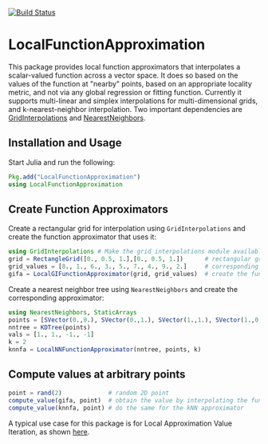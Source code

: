 [![Build Status](https://travis-ci.org/sisl/LocalFunctionApproximation.jl.svg?branch=master)](https://travis-ci.org/sisl/LocalFunctionApproximation.jl)

# LocalFunctionApproximation

This package provides local function approximators that interpolates a scalar-valued function across a vector space. It does so based on the values of the function at "nearby" points, based on an appropriate locality metric, and not via any global regression or fitting function. Currently it supports multi-linear and simplex interpolations for multi-dimensional grids, and k-nearest-neighbor
interpolation. Two important dependencies are [GridInterpolations](https://github.com/sisl/GridInterpolations.jl/blob/master/src/GridInterpolations.jl)
and [NearestNeighbors](https://github.com/KristofferC/NearestNeighbors.jl).

## Installation and Usage

Start Julia and run the following:

```julia
Pkg.add("LocalFunctionApproximation")
using LocalFunctionApproximation
```

## Create Function Approximators

Create a rectangular grid for interpolation using `GridInterpolations` and create the function approximator
that uses it:

```julia
using GridInterpolations # Make the grid interpolations module available
grid = RectangleGrid([0., 0.5, 1.],[0., 0.5, 1.])      # rectangular grid
grid_values = [8., 1., 6., 3., 5., 7., 4., 9., 2.]     # corresponding values at each grid point
gifa = LocalGIFunctionApproximator(grid, grid_values)  # create the function approximator using the grid and values
```

Create a nearest neighbor tree using `NearestNeighbors` and create the corresponding approximator:

```julia
using NearestNeighbors, StaticArrays
points = [SVector(0.,0.), SVector(0.,1.), SVector(1.,1.), SVector(1.,0.)]   # the 4 corners of the unit square
nntree = KDTree(points)                                                     # create a KDTree using the points
vals = [1., 1., -1., -1]                                                    # values corresponding to points
k = 2                                                                       # the k parameter for knn approximator
knnfa = LocalNNFunctionApproximator(nntree, points, k)
```


## Compute values at arbitrary points

```julia
point = rand(2)             # random 2D point
compute_value(gifa, point)  # obtain the value by interpolating the function at that point       
compute_value(knnfa, point) # do the same for the kNN approximator
```

A typical use case for this package is for Local Approximation Value Iteration, as shown [here](https://github.com/Shushman/LocalApproximationValueIteration.jl).
